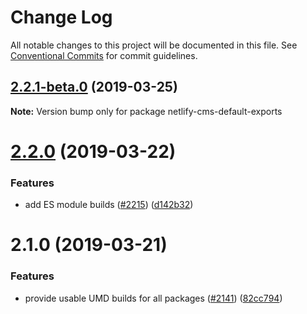 # Change Log

All notable changes to this project will be documented in this file.
See [Conventional Commits](https://conventionalcommits.org) for commit guidelines.

## [2.2.1-beta.0](https://github.com/netlify/netlify-cms/tree/master/packages/netlify-cms-default-exports/compare/netlify-cms-default-exports@2.2.0...netlify-cms-default-exports@2.2.1-beta.0) (2019-03-25)

**Note:** Version bump only for package netlify-cms-default-exports





# [2.2.0](https://github.com/netlify/netlify-cms/tree/master/packages/netlify-cms-default-exports/compare/netlify-cms-default-exports@2.1.0...netlify-cms-default-exports@2.2.0) (2019-03-22)


### Features

* add ES module builds ([#2215](https://github.com/netlify/netlify-cms/tree/master/packages/netlify-cms-default-exports/issues/2215)) ([d142b32](https://github.com/netlify/netlify-cms/tree/master/packages/netlify-cms-default-exports/commit/d142b32))





# 2.1.0 (2019-03-21)


### Features

* provide usable UMD builds for all packages ([#2141](https://github.com/netlify/netlify-cms/tree/master/packages/netlify-cms-default-exports/issues/2141)) ([82cc794](https://github.com/netlify/netlify-cms/tree/master/packages/netlify-cms-default-exports/commit/82cc794))
